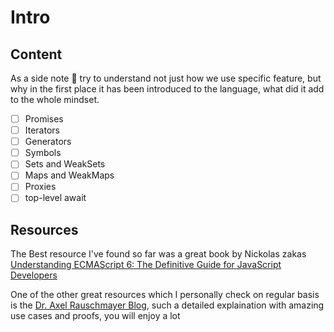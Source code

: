 # Intro

## Content

As a side note :notebook: try to understand not just how we use specific feature, but why in the first place it has been introduced to the language, what did it add to the whole mindset.

- [ ] Promises
- [ ] Iterators
- [ ] Generators
- [ ] Symbols
- [ ] Sets and WeakSets
- [ ] Maps and WeakMaps
- [ ] Proxies
- [ ] top-level await

## Resources

The Best resource I've found so far was a great book by Nickolas zakas <a href="https://books.google.com.eg/books/about/Understanding_ECMAScript_6.html?id=6Ze7DQAAQBAJ&printsec=frontcover&source=kp_read_button&hl=en&redir_esc=y#v=onepage&q&f=false">Understanding ECMAScript 6: The Definitive Guide for JavaScript Developers</a>

One of the other great resources which I personally check on regular basis is the <a href="https://2ality.com/index.html">Dr. Axel Rauschmayer Blog</a>, such a detailed explaination with amazing use cases and proofs, you will enjoy a lot
